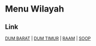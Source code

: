 # Menu Wilayah

## Link

[DUM BARAT](https://github.com/gigit-pemilu/pemilu-2024-96-papua-barat-daya/tree/main/pileg-dpr/hitung-suara/sub/96-papua-barat-daya/sub/71-kota-sorong/sub/04-sorong-kepulauan/sub/1001-dum-barat)
 | 
[DUM TIMUR](https://github.com/gigit-pemilu/pemilu-2024-96-papua-barat-daya/tree/main/pileg-dpr/hitung-suara/sub/96-papua-barat-daya/sub/71-kota-sorong/sub/04-sorong-kepulauan/sub/1002-dum-timur)
 | 
[RAAM](https://github.com/gigit-pemilu/pemilu-2024-96-papua-barat-daya/tree/main/pileg-dpr/hitung-suara/sub/96-papua-barat-daya/sub/71-kota-sorong/sub/04-sorong-kepulauan/sub/1004-raam)
 | 
[SOOP](https://github.com/gigit-pemilu/pemilu-2024-96-papua-barat-daya/tree/main/pileg-dpr/hitung-suara/sub/96-papua-barat-daya/sub/71-kota-sorong/sub/04-sorong-kepulauan/sub/1003-soop)

